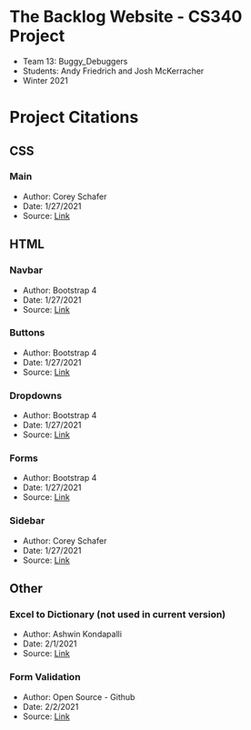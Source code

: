 # The Backlog Website - CS340 Project
- Team 13: Buggy_Debuggers
- Students: Andy Friedrich and Josh McKerracher
- Winter 2021
# Project Citations
## CSS
### Main
- Author: Corey Schafer
- Date: 1/27/2021 
- Source: [Link](https://github.com/CoreyMSchafer/code_snippets/blob/master/Python/Flask_Blog/03-Forms-and-Validation/static/main.css)
## HTML
### Navbar
- Author: Bootstrap 4
- Date: 1/27/2021
- Source: [Link](https://getbootstrap.com/docs/4.0/components/navbar/)

### Buttons
- Author: Bootstrap 4
- Date: 1/27/2021
- Source: [Link](https://getbootstrap.com/docs/4.0/components/buttons/)
  
### Dropdowns
- Author: Bootstrap 4
- Date: 1/27/2021
- Source: [Link](https://getbootstrap.com/docs/4.0/components/dropdowns/)
  
### Forms
- Author: Bootstrap 4
- Date: 1/27/2021
- Source: [Link](https://getbootstrap.com/docs/4.0/components/forms/)
  
### Sidebar
- Author: Corey Schafer
- Date: 1/27/2021
- Source: [Link](https://github.com/CoreyMSchafer/code_snippets/blob/master/Python/Flask_Blog/03-Forms-and-Validation/flaskblog.py)

## Other
### Excel to Dictionary (not used in current version)
- Author: Ashwin Kondapalli
- Date: 2/1/2021
- Source: [Link](https://pypi.org/project/xl2dict/)
  
### Form Validation
- Author: Open Source - Github
- Date: 2/2/2021
- Source: [Link](https://wtforms.readthedocs.io/en/2.3.x/)
